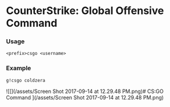 # CounterStrike: Global Offensive Command

### Usage

`<prefix>csgo <username>`



### Example

`g!csgo coldzera`

![\[\]\(/assets/Screen Shot 2017-09-14 at 12.29.48 PM.png\)\# CS:GO Command ](/assets/Screen Shot 2017-09-14 at 12.29.48 PM.png)


